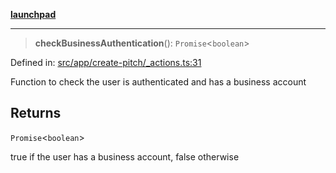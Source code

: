 [**launchpad**](index.md)

***

> **checkBusinessAuthentication**(): `Promise`\<`boolean`\>

Defined in: [src/app/create-pitch/\_actions.ts:31](https://github.com/victorbratov/launchpad/blob/3cec89d9fa4be2794c552b4b2e488c08b6798868/src/app/create-pitch/_actions.ts#L31)

Function to check the user is authenticated and has a business account

## Returns

`Promise`\<`boolean`\>

true if the user has a business account, false otherwise
